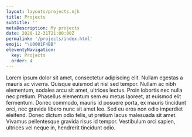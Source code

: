 ```yaml
---
layout: layouts/projects.njk
title: Projects
subtitle: ''
metaDescription: My projects
date: 2020-12-31T21:00:00Z
permalink: '/projects/index.html'
emoji: "\U0001F4BB"
eleventyNavigation:
  key: Projects
  order: 4
---
```


Lorem ipsum dolor sit amet, consectetur adipiscing elit. Nullam egestas a mauris ac viverra. Quisque euismod at nisl sed tempor. Nullam ac nibh elementum, sodales arcu sit amet, ultrices lectus. Proin lobortis nec nulla nec pretium. Phasellus elementum sem eu metus laoreet, at euismod elit fermentum. Donec commodo, mauris id posuere porta, ex mauris tincidunt orci, nec gravida libero nunc sit amet leo. Sed eu eros non odio imperdiet eleifend. Donec dictum odio felis, ut pretium lacus malesuada sit amet. Vivamus pellentesque gravida risus id tempor. Vestibulum orci sapien, ultrices vel neque in, hendrerit tincidunt odio.
